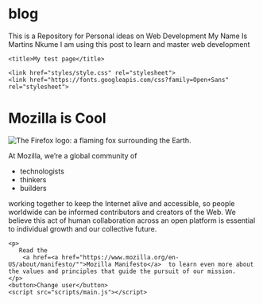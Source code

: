 # blog
This is a Repository for Personal ideas on Web Development 
My Name Is Martins Nkume
I am using this post to learn and master web development 



<!DOCTYPE html>
<html lang="en">
<head>
    <meta charset="UTF-8">
    
    <title>My test page</title>
  
    <link href="styles/style.css" rel="stylesheet">
    <link href="https://fonts.googleapis.com/css?family=Open+Sans" rel="stylesheet">

</head>
<body>
    <h1>Mozilla is Cool</h1>
    <img src="images/firefox-icon.png" alt="The Firefox logo: a flaming fox surrounding the Earth.">
    <p>At Mozilla, we’re a global community of</p>
    
<ul> 
  <li>technologists</li>
  <li>thinkers</li>
  <li>builders</li>
</ul>

<p>working together to keep the Internet alive and accessible, so people worldwide can be
     informed contributors and creators of the Web. We believe this act of human 
    collaboration across an open platform is essential to individual growth and our collective future. </p>

    <p>
       Read the 
        <a href=<a href="https://www.mozilla.org/en-US/about/manifesto/"">Mozilla Manifesto</a>  to learn even more about the values and principles that guide the pursuit of our mission.
    </p>
    <button>Change user</button>
    <script src="scripts/main.js"></script>
</body>
</html>
